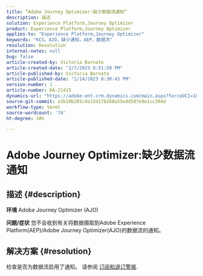 ```yaml
---
title: “Adobe Journey Optimizer:缺少数据流通知”
description: 描述
solution: Experience Platform,Journey Optimizer
product: Experience Platform,Journey Optimizer
applies-to: "Experience Platform,Journey Optimizer"
keywords: "KCS，AJO，缺少通知，AEP，数据流"
resolution: Resolution
internal-notes: null
bug: false
article-created-by: Victoria Barnato
article-created-date: "2/7/2023 8:51:59 PM"
article-published-by: Victoria Barnato
article-published-date: "2/14/2023 8:30:43 PM"
version-number: 1
article-number: KA-21415
dynamics-url: "https://adobe-ent.crm.dynamics.com/main.aspx?forceUCI=1&pagetype=entityrecord&etn=knowledgearticle&id=3475a73e-29a7-ed11-aad1-6045bd0065f9"
source-git-commit: e2b10b201c4e134178260a55edd507e9e1cc394d
workflow-type: tm+mt
source-wordcount: '74'
ht-degree: 10%

---
```


# Adobe Journey Optimizer:缺少数据流通知

## 描述 {#description}

<b>环境</b>
Adobe Journey Optimizer (AJO)


<b>问题/症状</b>
您不会收到有关将数据摄取到Adobe Experience Platform(AEP)/Adobe Journey Optimizer(AJO)的数据流的通知。


## 解决方案 {#resolution}


检查是否为数据流启用了通知。 请参阅 [订阅和退订警报](https://experienceleague.adobe.com/docs/experience-platform/sources/ui-tutorials/alerts.html?lang=en#subscribe-and-unsubscribe-to-alerts).


